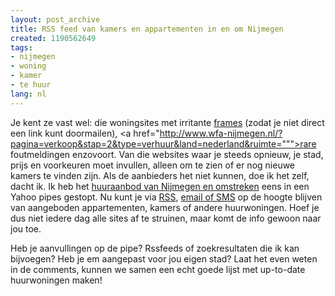 ```yaml
---
layout: post_archive
title: RSS feed van kamers en appartementen in en om Nijmegen
created: 1190562649
tags:
- nijmegen
- woning
- kamer
- te huur
lang: nl
---
```

Je kent ze vast wel: die woningsites met irritante [frames](http://www.rotsvast.nl/aanbod.asp?zk=1&vid=&page=&sort=&rgn=8&min=&max=500&place=Nijmegen&rent=true&buy=false&rgnName=Nijmegen) (zodat je niet direct een link kunt doormailen), <a href="http://www.wfa-nijmegen.nl/?pagina=verkoop&stap=2&type=verhuur&land=nederland&ruimte=""">rare foutmeldingen enzovoort. Van die websites waar je steeds opnieuw, je stad, prijs en voorkeuren moet invullen, alleen om te zien of er nog nieuwe kamers te vinden zijn. Als de aanbieders het niet kunnen, doe ik het zelf, dacht ik. Ik heb het [huuraanbod van Nijmegen en omstreken](http://pipes.yahoo.com/pipes/pipe.info?_id=eolMjMJQ3BGPN2LUEpPZnA) eens in een Yahoo pipes gestopt. Nu kunt je via [RSS](http://pipes.yahoo.com/pipes/pipe.run?_id=eolMjMJQ3BGPN2LUEpPZnA&_render=rss), [email of SMS](http://alerts.yahoo.com/main.php?url=http%3A%2F%2Fpipes.yahoo.com%2Fpipes%2Fpipe.run%3F_id%3DeolMjMJQ3BGPN2LUEpPZnA%26_render%3Drss&view=blogs) op de hoogte blijven van aangeboden appartementen, kamers of andere huurwoningen. Hoef je dus niet iedere dag alle sites af te struinen, maar komt de info gewoon naar jou toe.

Heb je aanvullingen op de pipe? Rssfeeds of zoekresultaten die ik kan bijvoegen? Heb je em aangepast voor jou eigen stad? Laat het even weten in de comments, kunnen we samen een echt goede lijst met up-to-date huurwoningen maken!
